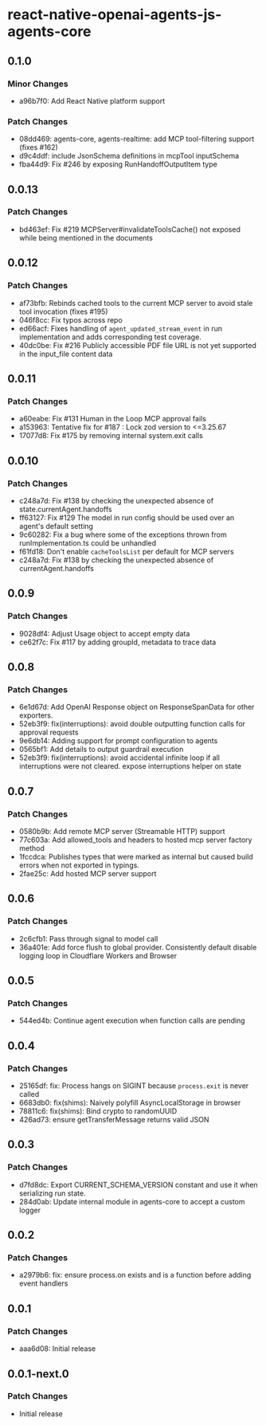 # react-native-openai-agents-js-agents-core

## 0.1.0

### Minor Changes

- a96b7f0: Add React Native platform support

### Patch Changes

- 08dd469: agents-core, agents-realtime: add MCP tool-filtering support (fixes #162)
- d9c4ddf: include JsonSchema definitions in mcpTool inputSchema
- fba44d9: Fix #246 by exposing RunHandoffOutputItem type

## 0.0.13

### Patch Changes

- bd463ef: Fix #219 MCPServer#invalidateToolsCache() not exposed while being mentioned in the documents

## 0.0.12

### Patch Changes

- af73bfb: Rebinds cached tools to the current MCP server to avoid stale tool invocation (fixes #195)
- 046f8cc: Fix typos across repo
- ed66acf: Fixes handling of `agent_updated_stream_event` in run implementation and adds corresponding test coverage.
- 40dc0be: Fix #216 Publicly accessible PDF file URL is not yet supported in the input_file content data

## 0.0.11

### Patch Changes

- a60eabe: Fix #131 Human in the Loop MCP approval fails
- a153963: Tentative fix for #187 : Lock zod version to <=3.25.67
- 17077d8: Fix #175 by removing internal system.exit calls

## 0.0.10

### Patch Changes

- c248a7d: Fix #138 by checking the unexpected absence of state.currentAgent.handoffs
- ff63127: Fix #129 The model in run config should be used over an agent's default setting
- 9c60282: Fix a bug where some of the exceptions thrown from runImplementation.ts could be unhandled
- f61fd18: Don't enable `cacheToolsList` per default for MCP servers
- c248a7d: Fix #138 by checking the unexpected absence of currentAgent.handoffs

## 0.0.9

### Patch Changes

- 9028df4: Adjust Usage object to accept empty data
- ce62f7c: Fix #117 by adding groupId, metadata to trace data

## 0.0.8

### Patch Changes

- 6e1d67d: Add OpenAI Response object on ResponseSpanData for other exporters.
- 52eb3f9: fix(interruptions): avoid double outputting function calls for approval requests
- 9e6db14: Adding support for prompt configuration to agents
- 0565bf1: Add details to output guardrail execution
- 52eb3f9: fix(interruptions): avoid accidental infinite loop if all interruptions were not cleared. expose interruptions helper on state

## 0.0.7

### Patch Changes

- 0580b9b: Add remote MCP server (Streamable HTTP) support
- 77c603a: Add allowed_tools and headers to hosted mcp server factory method
- 1fccdca: Publishes types that were marked as internal but caused build errors when not exported in typings.
- 2fae25c: Add hosted MCP server support

## 0.0.6

### Patch Changes

- 2c6cfb1: Pass through signal to model call
- 36a401e: Add force flush to global provider. Consistently default disable logging loop in Cloudflare Workers and Browser

## 0.0.5

### Patch Changes

- 544ed4b: Continue agent execution when function calls are pending

## 0.0.4

### Patch Changes

- 25165df: fix: Process hangs on SIGINT because `process.exit` is never called
- 6683db0: fix(shims): Naively polyfill AsyncLocalStorage in browser
- 78811c6: fix(shims): Bind crypto to randomUUID
- 426ad73: ensure getTransferMessage returns valid JSON

## 0.0.3

### Patch Changes

- d7fd8dc: Export CURRENT_SCHEMA_VERSION constant and use it when serializing run state.
- 284d0ab: Update internal module in agents-core to accept a custom logger

## 0.0.2

### Patch Changes

- a2979b6: fix: ensure process.on exists and is a function before adding event handlers

## 0.0.1

### Patch Changes

- aaa6d08: Initial release

## 0.0.1-next.0

### Patch Changes

- Initial release
